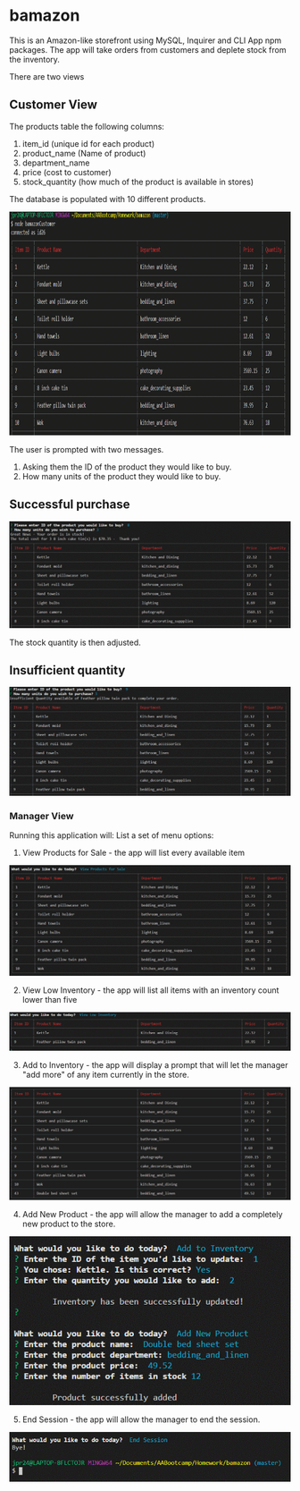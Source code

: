 # bamazon

This is an Amazon-like storefront using MySQL, Inquirer and CLI App npm packages.
The app will take orders from customers and deplete stock from the inventory.

There are two views 
## Customer View
The products table the following columns:

1. item_id (unique id for each product)
2. product_name (Name of product)
3. department_name
4. price (cost to customer)
5. stock_quantity (how much of the product is available in stores)

The database is populated with 10 different products.

<img src="Images/BamazonCustomer1.gif" height="400" alt="Screenshot"/> 

The user is prompted with two messages.
1.  Asking them the ID of the product they would like to buy.
2.  How many units of the product they would like to buy.

## Successful purchase

<img src="Images/CustomerPurchaseSuccess.gif" alt="Screenshot"/> 

The stock quantity is then adjusted.

## Insufficient quantity

<img src="Images/CustomerInsufficientQuantity.gif"  alt="Screenshot"/> 

### Manager View

Running this application will:
List a set of menu options:
1. View Products for Sale - the app will list every available item

<img src="Images/ManagerViewProducts.gif"  alt="Screenshot"/> 

2. View Low Inventory - the app will list all items with an inventory count lower than five

<img src="Images/ManagerLowInventory.gif"  alt="Screenshot"/> 

3. Add to Inventory - the app will display a prompt that will let the manager "add more" of any item currently in the store.

<img src="Images/ManagerProductAdd.gif"  alt="Screenshot"/> 

4. Add New Product - the app will allow the manager to add a completely new product to the store.

<img src="Images/ManagerAddInventoryProduct.gif"  alt="Screenshot"/> 

5. End Session - the app will allow the manager to end the session.

<img src="Images/ManagerEndSession.gif"  alt="Screenshot"/> 



